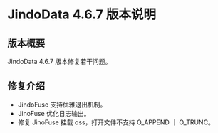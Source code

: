 # JindoData 4.6.7 版本说明
## 版本概要

JindoData 4.6.7 版本修复若干问题。

## 修复介绍

- JindoFuse 支持优雅退出机制。
- JinoFuse 优化日志输出。
- 修复 JinoFuse 挂载 oss，打开文件不支持 O_APPEND ｜ O_TRUNC。
